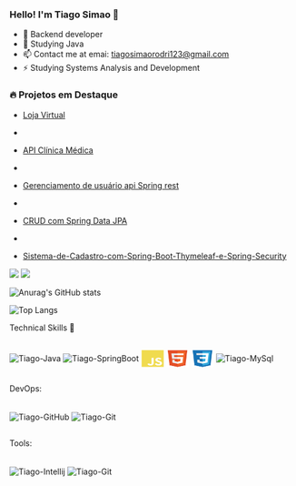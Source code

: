 ### Hello! I'm Tiago Simao 👋
- 🔭 Backend developer
- 🌱 Studying Java
- 📫 Contact me at emai: tiagosimaorodri123@gmail.com
- ⚡ Studying Systems Analysis and Development

### 🔥 Projetos em Destaque

- [Loja Virtual](https://github.com/TiagoSimaodev/loja_virtual-)

- 

- [API Clínica Médica](https://github.com/TiagoSimaodev/API-Clinica-Medica)
- 
- [Gerenciamento de usuário api Spring rest](https://github.com/TiagoSimaodev/Gerenciamento-de-Usuario-API-REST-Spring-Boot-Maven-PostgreSQL)
- 
- [CRUD com Spring Data JPA](https://github.com/TiagoSimaodev/crud-consultas-spring-data-jpa)
- 
- [Sistema-de-Cadastro-com-Spring-Boot-Thymeleaf-e-Spring-Security](https://github.com/TiagoSimaodev/Sistema-de-Cadastro-com-Spring-Boot-Thymeleaf-e-Spring-Security)

<div> 
 
  <a href = "mailtoto:tiagosimaorodri123@gmail.com"><img src="https://img.shields.io/badge/-Gmail-%23333?style=for-the-badge&logo=gmail&logoColor=red" target="_blank"></a>
  <a href="https://www.linkedin.com/in/tiago-simao-685015193/" target="_blank"><img src="https://img.shields.io/badge/-LinkedIn-%230077B5?style=for-the-badge&logo=linkedin&logoColor=white" target="_blank"></a> 
  
</div>



![Anurag's GitHub stats](https://github-readme-stats.vercel.app/api?username=TiagoSimaodev&show_icons=true&theme=radical)

![Top Langs](https://github-readme-stats.vercel.app/api/top-langs/?username=TiagoSimaodev&hide_progress=true)

 Technical Skills 🚀


<div style="display: inline_block"><br>
  <img align="center" alt="Tiago-Java" height="30" width="40" src="https://cdn.jsdelivr.net/gh/devicons/devicon/icons/java/java-original.svg"">
  <img align="center" alt="Tiago-SpringBoot" height="30" width="40" src="https://cdn.jsdelivr.net/gh/devicons/devicon/icons/spring/spring-original.svg"">
  <img align="center" alt="Tiago-Js" height="30" width="40" src="https://raw.githubusercontent.com/devicons/devicon/master/icons/javascript/javascript-plain.svg">
  <img align="center" alt="Tiago-HTML" height="30" width="40" src="https://raw.githubusercontent.com/devicons/devicon/master/icons/html5/html5-original.svg">
  <img align="center" alt="Tiago-CSS" height="30" width="40" src="https://raw.githubusercontent.com/devicons/devicon/master/icons/css3/css3-original.svg">
  <img align="center" alt="Tiago-MySql" height="30" width="40" src="https://cdn.jsdelivr.net/gh/devicons/devicon/icons/mysql/mysql-plain-wordmark.svg">
</div>


##



DevOps:

<div style="display: inline_block"><br>
    <img align="center" alt="Tiago-GitHub" height="30" width="40" src="https://cdn.jsdelivr.net/gh/devicons/devicon/icons/github/github-original.svg"">
    <img align="center" alt="Tiago-Git" height="30" width="40" src="https://cdn.jsdelivr.net/gh/devicons/devicon/icons/git/git-original.svg"">

</div>

##

Tools:

<div style="display: inline_block"><br>
    <img align="center" alt="Tiago-Intellij" height="30" width="40" src="https://cdn.jsdelivr.net/gh/devicons/devicon/icons/intellij/intellij-original.svg"">
    <img align="center" alt="Tiago-Git" height="30" width="40" src="https://cdn.jsdelivr.net/gh/devicons/devicon/icons/git/git-original.svg"">

</div>


